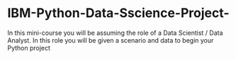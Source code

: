 # IBM-Python-Data-Sscience-Project-
In this mini-course you will be assuming the role of a Data Scientist / Data Analyst. In this role you will be given a scenario and data to begin your Python project
